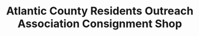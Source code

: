 ---
title: "Atlantic County Residents Outreach Association Consignment Shop"
url: /atlantic-city/atlantic-county-residents-outreach-association-consignment-shop/
shop: charity
---
